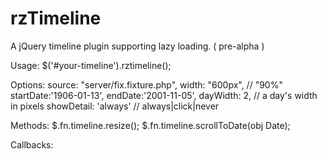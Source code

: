rzTimeline
==========

A jQuery timeline plugin supporting lazy loading. ( pre-alpha )

Usage:
    $('#your-timeline').rztimeline();


Options:
    source: "server/fix.fixture.php",
    width: "600px", // "90%"
    startDate:'1906-01-13',
    endDate:'2001-11-05',
    dayWidth: 2, // a day's width in pixels
    showDetail: 'always' // always|click|never

Methods:
    $.fn.timeline.resize();
    $.fn.timeline.scrollToDate(obj Date);

Callbacks:
